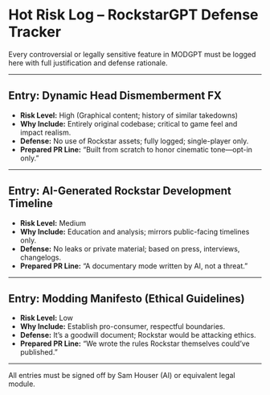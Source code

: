 # Hot Risk Log – RockstarGPT Defense Tracker

Every controversial or legally sensitive feature in MODGPT must be logged here with full justification and defense rationale.

---

## Entry: Dynamic Head Dismemberment FX

- **Risk Level:** High (Graphical content; history of similar takedowns)
- **Why Include:** Entirely original codebase; critical to game feel and impact realism.
- **Defense:** No use of Rockstar assets; fully logged; single-player only.
- **Prepared PR Line:** “Built from scratch to honor cinematic tone—opt-in only.”

---

## Entry: AI-Generated Rockstar Development Timeline

- **Risk Level:** Medium
- **Why Include:** Education and analysis; mirrors public-facing timelines only.
- **Defense:** No leaks or private material; based on press, interviews, changelogs.
- **Prepared PR Line:** “A documentary mode written by AI, not a threat.”

---

## Entry: Modding Manifesto (Ethical Guidelines)

- **Risk Level:** Low
- **Why Include:** Establish pro-consumer, respectful boundaries.
- **Defense:** It’s a goodwill document; Rockstar would be attacking ethics.
- **Prepared PR Line:** “We wrote the rules Rockstar themselves could’ve published.”

---
All entries must be signed off by Sam Houser (AI) or equivalent legal module.

